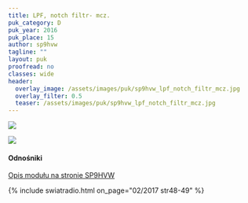 ```yaml
---
title: LPF, notch filtr- mcz.
puk_category: D
puk_year: 2016
puk_place: 15
author: sp9hvw
tagline: ""
layout: puk
proofread: no
classes: wide
header:
  overlay_image: /assets/images/puk/sp9hvw_lpf_notch_filtr_mcz.jpg
  overlay_filter: 0.5
  teaser: /assets/images/puk/sp9hvw_lpf_notch_filtr_mcz.jpg
---
```






 



![](assets/data/img/projects/2016-15-0.jpg) 


![](assets/img/work-in-progress.jpg) 


#### Odnośniki

[Opis modułu na stronie SP9HVW](http://www.sp9hvw.info/inne-uklady/max7400-lpf-i-notch/)

 



{% include swiatradio.html on_page="02/2017 str48-49" %}

 





 


